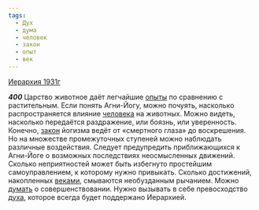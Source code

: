 ```yaml
---
tags:
  - Дух
  - дума
  - человек
  - закон
  - опыт
  - век
---
```


[Иерархия 1931г](/agni/1931)

___400___
Царство животное даёт легчайшие [опыты](/tag/#опыт) по сравнению с растительным. Если понять Агни-Йогу, можно почуять, насколько распространяется влияние [человека](/tag/#человек) на животных. Можно видеть, насколько передаётся раздражение, или боязнь, или уверенность. Конечно, [закон](/tag/#закон) йогизма ведёт от «смертного глаза» до воскрешения. Но на множестве промежуточных ступеней можно наблюдать различные воздействия. Следует предупредить приближающихся к Агни-Йоге о возможных последствиях неосмысленных движений. Сколько неприятностей может быть избегнуто простейшим самоуправлением, к которому нужно привыкать. Сколько достижений, накопленных [веками](/tag/#век), смываются необузданным рычанием. Можно [думать](/tag/#дума) о совершенствовании. Нужно вызывать в себе превосходство [духа](/tag/#Дух), которое всегда будет поддержано Иерархией.   

